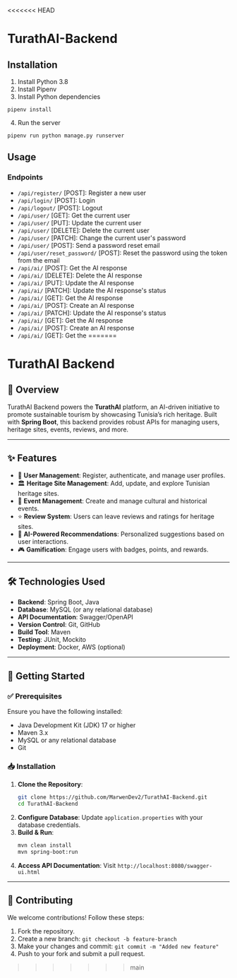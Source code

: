<<<<<<< HEAD
# TurathAI-Backend
## Installation
1. Install Python 3.8
2. Install Pipenv
3. Install Python dependencies
```
pipenv install
```
4. Run the server
```
pipenv run python manage.py runserver
```
## Usage
### Endpoints
- `/api/register/` [POST]: Register a new user
- `/api/login/` [POST]: Login
- `/api/logout/` [POST]: Logout
- `/api/user/` [GET]: Get the current user
- `/api/user/` [PUT]: Update the current user
- `/api/user/` [DELETE]: Delete the current user
- `/api/user/` [PATCH]: Change the current user's password
- `/api/user/` [POST]: Send a password reset email
- `/api/user/reset_password/` [POST]: Reset the password using the token from the email
- `/api/ai/` [POST]: Get the AI response
- `/api/ai/` [DELETE]: Delete the AI response
- `/api/ai/` [PUT]: Update the AI response
- `/api/ai/` [PATCH]: Update the AI response's status
- `/api/ai/` [GET]: Get the AI response
- `/api/ai/` [POST]: Create an AI response
- `/api/ai/` [PATCH]: Update the AI response's status
- `/api/ai/` [GET]: Get the AI response
- `/api/ai/` [POST]: Create an AI response
- `/api/ai/` [GET]: Get the
=======
# TurathAI Backend

## 🚀 Overview
TurathAI Backend powers the **TurathAI** platform, an AI-driven initiative to promote sustainable tourism by showcasing Tunisia’s rich heritage. Built with **Spring Boot**, this backend provides robust APIs for managing users, heritage sites, events, reviews, and more.

---

## ✨ Features
- 🔹 **User Management**: Register, authenticate, and manage user profiles.
- 🏛 **Heritage Site Management**: Add, update, and explore Tunisian heritage sites.
- 🎉 **Event Management**: Create and manage cultural and historical events.
- ⭐ **Review System**: Users can leave reviews and ratings for heritage sites.
- 🤖 **AI-Powered Recommendations**: Personalized suggestions based on user interactions.
- 🎮 **Gamification**: Engage users with badges, points, and rewards.

---

## 🛠 Technologies Used
- **Backend**: Spring Boot, Java
- **Database**: MySQL (or any relational database)
- **API Documentation**: Swagger/OpenAPI
- **Version Control**: Git, GitHub
- **Build Tool**: Maven
- **Testing**: JUnit, Mockito
- **Deployment**: Docker, AWS (optional)

---

## 🚀 Getting Started

### ✅ Prerequisites
Ensure you have the following installed:
- Java Development Kit (JDK) 17 or higher
- Maven 3.x
- MySQL or any relational database
- Git

### 📥 Installation
1. **Clone the Repository**:
   ```bash
   git clone https://github.com/MarwenDev2/TurathAI-Backend.git
   cd TurathAI-Backend
   ```
2. **Configure Database**: Update `application.properties` with your database credentials.
3. **Build & Run**:
   ```bash
   mvn clean install
   mvn spring-boot:run
   ```
4. **Access API Documentation**: Visit `http://localhost:8080/swagger-ui.html`

---

## 📌 Contributing
We welcome contributions! Follow these steps:
1. Fork the repository.
2. Create a new branch: `git checkout -b feature-branch`
3. Make your changes and commit: `git commit -m "Added new feature"`
4. Push to your fork and submit a pull request.
>>>>>>> main
